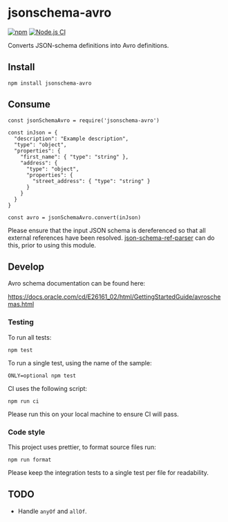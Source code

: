 # jsonschema-avro

[![npm](https://img.shields.io/npm/v/jsonschema-avro.svg)](https://www.npmjs.com/package/jsonschema-avro)
[![Node.js CI](https://github.com/thedumbterminal/jsonschema-avro/actions/workflows/main.yml/badge.svg)](https://github.com/thedumbterminal/jsonschema-avro/actions/workflows/main.yml)

Converts JSON-schema definitions into Avro definitions.

## Install

    npm install jsonschema-avro

## Consume

```
const jsonSchemaAvro = require('jsonschema-avro')

const inJson = {
  "description": "Example description",
  "type": "object",
  "properties": {
    "first_name": { "type": "string" },
    "address": {
      "type": "object",
      "properties": {
        "street_address": { "type": "string" }
      }
    }
  }
}

const avro = jsonSchemaAvro.convert(inJson)
```

Please ensure that the input JSON schema is dereferenced so that all external references have been resolved. [json-schema-ref-parser](https://www.npmjs.com/package/@apidevtools/json-schema-ref-parser) can do this, prior to using this module.

## Develop

Avro schema documentation can be found here:

https://docs.oracle.com/cd/E26161_02/html/GettingStartedGuide/avroschemas.html

### Testing

To run all tests:

    npm test

To run a single test, using the name of the sample:

    ONLY=optional npm test

CI uses the following script:

```
npm run ci
```

Please run this on your local machine to ensure CI will pass.

### Code style

This project uses prettier, to format source files run:

    npm run format

Please keep the integration tests to a single test per file for readability.

## TODO

- Handle `anyOf` and `allOf`.
